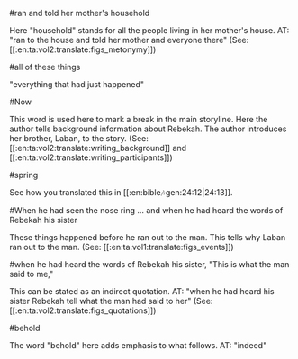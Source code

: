 #ran and told her mother's household

Here "household" stands for all the people living in her mother's house. AT: "ran to the house and told her mother and everyone there" (See: [[:en:ta:vol2:translate:figs_metonymy]])

#all of these things

"everything that had just happened"

#Now

This word is used here to mark a break in the main storyline. Here the author tells background information about Rebekah. The author introduces her brother, Laban, to the story. (See: [[:en:ta:vol2:translate:writing_background]] and [[:en:ta:vol2:translate:writing_participants]])

#spring

See how you translated this in [[:en:bible:notes:gen:24:12|24:13]].

#When he had seen the nose ring ... and when he had heard the words of Rebekah his sister

These things happened before he ran out to the man. This tells why Laban ran out to the man. (See: [[:en:ta:vol1:translate:figs_events]])

#when he had heard the words of Rebekah his sister, "This is what the man said to me,"

This can be stated as an indirect quotation. AT: "when he had heard his sister Rebekah tell what the man had said to her" (See: [[:en:ta:vol2:translate:figs_quotations]])

#behold

The word "behold" here adds emphasis to what follows. AT: "indeed"